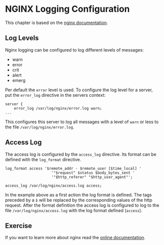 # NGINX Logging Configuration
This chapter is based on the [nginx documentation](https://docs.nginx.com/nginx/admin-guide/monitoring/logging/).

## Log Levels
Nginx logging can be configured to log different levels of messages:

- warn
- error
- crit
- alert
- emerg

Per default the `error` level is used. To configure the log level for a server, put the `error_log` directive in the servers context:

~~~~
server {
    error_log /var/log/nginx/error.log warn;
...
~~~~
This configures this server to log all messages with a level of `warn` or less to the file `/var/log/nginx/error.log`.

## Access Log
The access log is configured by the `access_log` directive. Its format can be defined with the `log_format` directive.

~~~~
log_format access '$remote_addr - $remote_user [$time_local] '
                     '"$request" $status $body_bytes_sent '
                     '"$http_referer" "$http_user_agent"';

access_log /var/log/nginx/access.log access;
~~~~

In the example above as a first action the log format is defined. The tags preceded by a `$` will be replaced by the corresponding values of the http request. After the format definition the access log is configured to log to the file `/var/log/nginx/access.log` with the log format defined (`access`).

## Exercise
If you want to learn more about nginx read the [online documentation](https://nginx.org/en/docs/).


